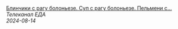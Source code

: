 <!--2024-08-14 04:01:00-->
<div class="yb">
  <a class="nodecor" href="/index.html?eda/blinchiki_s_ragu_boloneze_sup_s_ragu_boloneze_pelmeni_s_ragu_boloneze_zamorozil_-_sekonomil">
    <img class="preview" data-videoid="ppxFhouHA78" src="https://i1.ytimg.com/vi/ppxFhouHA78/hqdefault.jpg" align="middle" alt="">
  </a>
  <div class="inlbl text">
    <a class="nodecor" href="/index.html?eda/blinchiki_s_ragu_boloneze_sup_s_ragu_boloneze_pelmeni_s_ragu_boloneze_zamorozil_-_sekonomil">Блинчики с рагу болоньезе. Суп с рагу болоньезе. Пельмени с...</a><br>
    <i class="smaller2">Телеканал ЕДА</i><br>
    <i class="smaller3">2024-08-14</i>
  </div>
</div>
